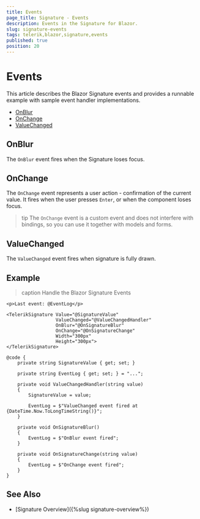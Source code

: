 ```yaml
---
title: Events
page_title: Signature - Events
description: Events in the Signature for Blazor.
slug: signature-events
tags: telerik,blazor,signature,events
published: true
position: 20
---
```


# Events

This article describes the Blazor Signature events and provides a runnable example with sample event handler implementations.

* [OnBlur](#onblur)
* [OnChange](#onchange)
* [ValueChanged](#valuechanged)

## OnBlur

The `OnBlur` event fires when the Signature loses focus. 

## OnChange

The `OnChange` event represents a user action - confirmation of the current value. It fires when the user presses `Enter`, or when the component loses focus.

>tip The `OnChange` event is a custom event and does not interfere with bindings, so you can use it together with models and forms.

## ValueChanged

The `ValueChanged` event fires when signature is fully drawn.

## Example

>caption Handle the Blazor Signature Events

````RAZOR
<p>Last event: @EventLog</p>

<TelerikSignature Value="@SignatureValue"
                  ValueChanged="@ValueChangedHandler"
                  OnBlur="@OnSignatureBlur"
                  OnChange="@OnSignatureChange"
                  Width="300px"
                  Height="300px">
</TelerikSignature>

@code {
    private string SignatureValue { get; set; }

    private string EventLog { get; set; } = "...";

    private void ValueChangedHandler(string value)
    {
        SignatureValue = value;

        EventLog = $"ValueChanged event fired at {DateTime.Now.ToLongTimeString()}";
    }

    private void OnSignatureBlur()
    {
        EventLog = $"OnBlur event fired";
    }

    private void OnSignatureChange(string value)
    {
        EventLog = $"OnChange event fired";
    }
}
````


## See Also

* [Signature Overview]({%slug signature-overview%})
